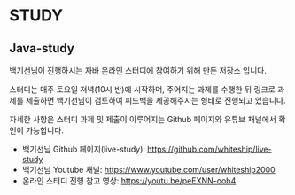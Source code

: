 # STUDY

## Java-study

백기선님이 진행하시는 자바 온라인 스터디에 참여하기 위해 만든 저장소 입니다. 

스터디는 매주 토요일 저녁(10시 반)에 시작하며, 주어지는 과제를 수행한 뒤 링크로 과제를 제출하면 백기선님이 검토하여 피드백을 제공해주시는 형태로 진행되고 있습니다.

자세한 사항은 스터디 과제 및 제출이 이루어지는 Github 페이지와 유튜브 채널에서 확인이 가능합니다.

- 백기선님 Github 페이지(live-study): https://github.com/whiteship/live-study
- 백기선님 Youtube 채널: https://www.youtube.com/user/whiteship2000
- 온라인 스터디 진행 참고 영상: https://youtu.be/peEXNN-oob4

